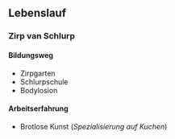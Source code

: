 ## Lebenslauf
### Zirp van Schlurp

#### Bildungsweg
* Zirpgarten
* Schlurpschule
* Bodylosion

#### Arbeitserfahrung
* Brotlose Kunst (*Spezialisierung auf Kuchen*)
